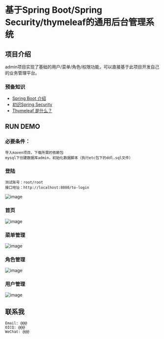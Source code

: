 # 基于Spring Boot/Spring Security/thymeleaf的通用后台管理系统
## 项目介绍
admin项目实现了基础的用户/菜单/角色/权限功能，可以直接基于此项目开发自己的业务管理平台。

### 预备知识
+ <a href="http://www.infoq.com/cn/articles/microframeworks1-spring-boot" target="_blank">Spring Boot 介绍</a>
+ <a href="http://wiki.jikexueyuan.com/project/spring-security/first-experience.html" target="_blank">初识Spring Security</a>
+ <a href="http://www.cnblogs.com/vinphy/p/4674247.html" target="_blank">Thymeleaf 是什么？</a>


## RUN DEMO
### 必要条件：
    导入maven项目，下载所需的依赖包
    mysql下创建数据库admin，初始化数据脚本（执行etc包下的ddl.sql文件）
### 登陆
    测试账号：root/root
    接口地址：http://localhost:8080/to-login
![image](https://github.com/jonsychen/admin/raw/master/etc/login.png)
### 首页
![image](https://github.com/jonsychen/admin/raw/master/etc/index.png)
### 菜单管理
![image](https://github.com/jonsychen/admin/raw/master/etc/menu.png)
### 角色管理
![image](https://github.com/jonsychen/admin/raw/master/etc/role.png)
### 用户管理
![image](https://github.com/jonsychen/admin/raw/master/etc/user.png)
## 联系我
    Email: @@@
    OICQ: @@@
    WeChat: @@@







